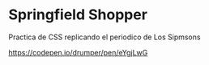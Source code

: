 # Springfield Shopper
Practica de CSS replicando el periodico de Los Sipmsons

https://codepen.io/drumper/pen/eYgjLwG
